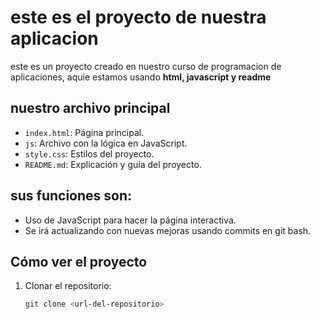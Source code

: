 # este es el proyecto de nuestra aplicacion
este es un proyecto creado en nuestro curso de programacion de aplicaciones,
aquie estamos usando **html, javascript y readme**

## nuestro archivo principal 
- `index.html`: Página principal.
- `js`: Archivo con la lógica en JavaScript.
- `style.css`: Estilos del proyecto.
- `README.md`: Explicación y guía del proyecto.

## sus funciones son:
- Uso de JavaScript para hacer la página interactiva.
- Se irá actualizando con nuevas mejoras usando commits en git bash.

## Cómo ver el proyecto
1. Clonar el repositorio:  
   ```bash
   git clone <url-del-repositorio>